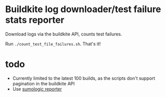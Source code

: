# Buildkite log downloader/test failure stats reporter

Download logs via the buildkite API, counts test failures.

Run `./count_test_file_failures.sh`. That's it!

# todo
- Currently limited to the latest 100 builds, as the scripts don't support
  pagination in the buildkite API
- Use [sumologic reporter](https://webdriver.io/docs/sumologic-reporter/)
